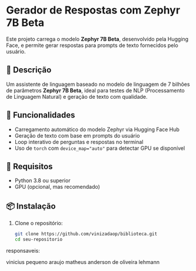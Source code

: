 # Gerador de Respostas com Zephyr 7B Beta

Este projeto carrega o modelo **Zephyr 7B Beta**, desenvolvido pela Hugging Face, e permite gerar respostas para prompts de texto fornecidos pelo usuário.

## 🚀 Descrição

Um assistente de linguagem baseado no modelo de linguagem de 7 bilhões de parâmetros **Zephyr 7B Beta**, ideal para testes de NLP (Processamento de Linguagem Natural) e geração de texto com qualidade.

## 🔧 Funcionalidades

- Carregamento automático do modelo Zephyr via Hugging Face Hub
- Geração de texto com base em prompts do usuário
- Loop interativo de perguntas e respostas no terminal
- Uso de `torch` com `device_map="auto"` para detectar GPU se disponível

## 🧪 Requisitos

- Python 3.8 ou superior
- GPU (opcional, mas recomendado)

## 📦 Instalação

1. Clone o repositório:
   ```bash
   git clone https://github.com/vinizadaop/biblioteca.git
   cd seu-repositorio
responsaveis:


vinicius pequeno araujo
matheus anderson de oliveira lehmann
